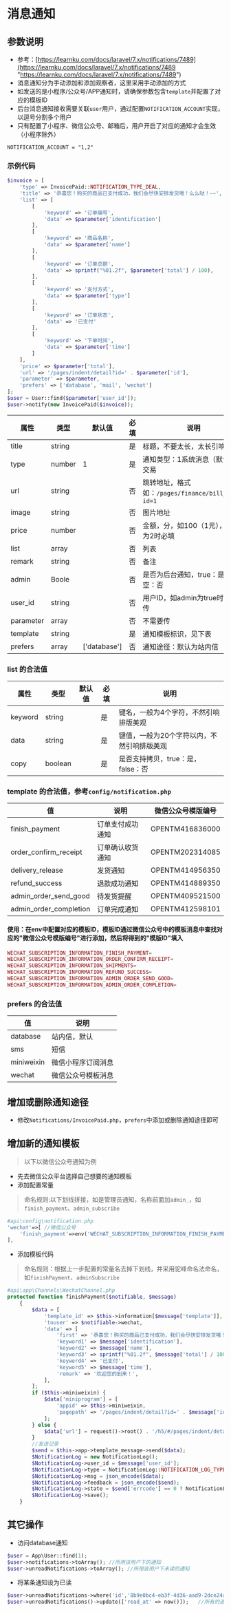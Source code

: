# 消息通知
## 参数说明
- 参考：[https://learnku.com/docs/laravel/7.x/notifications/7489](https://learnku.com/docs/laravel/7.x/notifications/7489 "https://learnku.com/docs/laravel/7.x/notifications/7489")
- 消息通知分为手动添加和添加观察者，这里采用手动添加的方式
- 如发送的是小程序/公众号/APP通知时，请确保参数包含`template`并配置了对应的模板ID
- 后台消息通知接收需要关联`user`用户，通过配置`NOTIFICATION_ACCOUNT`实现，以逗号分割多个用户
- 只有配置了小程序、微信公众号、邮箱后，用户开启了对应的通知才会生效（小程序除外）
```
NOTIFICATION_ACCOUNT = "1,2"
```
### 示例代码
```php
$invoice = [
    'type' => InvoicePaid::NOTIFICATION_TYPE_DEAL,
    'title' => '恭喜您！购买的商品已支付成功，我们会尽快安排发货哦！么么哒！~~',
    'list' => [
        [
            'keyword' => '订单编号',
            'data' => $parameter['identification']
        ],
        [
            'keyword' => '商品名称',
            'data' => $parameter['name']
        ],
        [
            'keyword' => '订单总额',
            'data' => sprintf("%01.2f", $parameter['total'] / 100),
        ],
        [
            'keyword' => '支付方式',
            'data' => $parameter['type']
        ],
        [
            'keyword' => '订单状态',
            'data' => '已支付'
        ],
        [
            'keyword' => '下单时间',
            'data' => $parameter['time']
        ]
    ],
    'price' => $parameter['total'],
    'url' => '/pages/indent/detail?id=' . $parameter['id'],
    'parameter' => $parameter,
    'prefers' => ['database', 'mail', 'wechat']
];
$user = User::find($parameter['user_id']);
$user->notify(new InvoicePaid($invoice));
```
|属性|类型|默认值|必填|说明|
| ------------ | ------------ | ------------ | ------------ | ------------ |
|title|string||是|标题，不要太长，太长引响排版|
|type|number|1|是|通知类型：1系统消息（默认）2交易|
|url|string||否|跳转地址，格式如：`/pages/finance/bill_show?id=1`|
|image|string||否|图片地址|
|price|number||否|金额，分，如100（1元），类型为2时必填|
|list|array||否|列表|
|remark|string||否|备注|
|admin|Boole||否|是否为后台通知，true：是，为空：否|
|user_id|string||否|用户ID，如admin为true时，不用传|
|parameter|array||否|不需要传|
|template|string||是|通知模板标识，见下表|
|prefers|array|['database']|否|通知途径：默认为站内信|

### list 的合法值

|属性|类型|默认值|必填|说明|
| ------------ | ------------ | ------------ | ------------ | ------------ |
|keyword|string||是|键名，一般为4个字符，不然引响排版美观|
|data|string||是|键值，一般为20个字符以内，不然引响排版美观|
|copy|boolean||是|是否支持拷贝，true：是，false：否|

### template 的合法值，参考`config/notification.php`

|值|说明|微信公众号模版编号|
| ------------ | ------------ |------------ |
|finish_payment|订单支付成功通知|OPENTM416836000|
|order_confirm_receipt|订单确认收货通知|OPENTM202314085|
|delivery_release|发货通知|OPENTM414956350|
|refund_success|退款成功通知|OPENTM414889350|
|admin_order_send_good|待发货提醒|OPENTM409521500|
|admin_order_completion|订单完成通知|OPENTM412598101|

#### 使用：在env中配置对应的模板ID，模板ID通过微信公众号中的模板消息中查找对应的"微信公众号模版编号"进行添加，然后将得到的"模版ID"填入
```php
WECHAT_SUBSCRIPTION_INFORMATION_FINISH_PAYMENT=
WECHAT_SUBSCRIPTION_INFORMATION_ORDER_CONFIRM_RECEIPT=
WECHAT_SUBSCRIPTION_INFORMATION_SHIPMENTS=
WECHAT_SUBSCRIPTION_INFORMATION_REFUND_SUCCESS=
WECHAT_SUBSCRIPTION_INFORMATION_ADMIN_ORDER_SEND_GOOD=
WECHAT_SUBSCRIPTION_INFORMATION_ADMIN_ORDER_COMPLETION=
```

### prefers 的合法值

|值|说明|
| ------------ | ------------ |
|database|站内信，默认|
|sms|短信|
|miniweixin|微信小程序订阅消息|
|wechat|微信公众号模板消息|

## 增加或删除通知途径
- 修改`Notifications/InvoicePaid.php`，`prefers`中添加或删除通知途径即可

## 增加新的通知模板
> 以下以微信公众号通知为例
- 先去微信公众平台选择自己想要的通知模板
- 添加配置常量
> 命名规则:以下划线拼接，如是管理员通知，名称前面加`admin_`，如`finish_payment`、`admin_subscribe`
```php
#api\config\notification.php
'wechat'=>[ //微信公众号
    'finish_payment'=>env('WECHAT_SUBSCRIPTION_INFORMATION_FINISH_PAYMENT',''),  //订单支付成功通知
],
```
- 添加模板代码
> 命名规则：根据上一步配置的常量名去掉下划线，并采用驼峰命名法命名，如`finishPayment`、`adminSubscribe`
```php
#api\app\Channels\WechatChannel.php
protected function finishPayment($notifiable, $message)
    {
        $data = [
            'template_id' => $this->information[$message['template']],
            'touser' => $notifiable->wechat,
            'data' => [
                'first' => '恭喜您！购买的商品已支付成功，我们会尽快安排发货哦！么么哒！~~',
                'keyword1' => $message['identification'],
                'keyword2' => $message['name'],
                'keyword3' => sprintf("%01.2f", $message['total'] / 100),
                'keyword4' => '已支付',
                'keyword5' => $message['time'],
                'remark' => '欢迎您的到来！',
            ],
        ];
        if ($this->miniweixin) {
            $data['miniprogram'] = [
                'appid' => $this->miniweixin,
                'pagepath' => '/pages/indent/detail?id=' . $message['id'],
            ];
        } else {
            $data['url'] = request()->root() . '/h5/#/pages/indent/detail?id=' . $message['id'];
        }
        //发送记录
        $send = $this->app->template_message->send($data);
        $NotificationLog = new NotificationLog();
        $NotificationLog->user_id = $message['user_id'];
        $NotificationLog->type = NotificationLog::NOTIFICATION_LOG_TYPE_MINIWEIXIN;
        $NotificationLog->msg = json_encode($data);
        $NotificationLog->feedback = json_encode($send);
        $NotificationLog->state = $send['errcode'] == 0 ? NotificationLog::NOTIFICATION_LOG_STATE_OK : NotificationLog::NOTIFICATION_LOG_STATE_ERROR;
        $NotificationLog->save();
    }
```
## 其它操作
- 访问database通知
``` php
$user = App\User::find(1);
$user->notifications->toArray(); //所用该用户下的通知
$user->unreadNotifications->toArray(); //所用该用户下未读的通知
```
- 将某条通知设为已读
``` php
$user->unreadNotifications->where('id','8b9e0bc4-eb3f-4d36-aad9-2dce24a495c6')->markAsRead();   //对某个信息进行已读标记
$user->unreadNotifications()->update(['read_at' => now()]);   //所有的通知标为已读
```